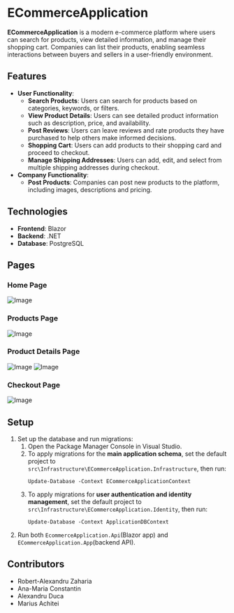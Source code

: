 # ECommerceApplication

**ECommerceApplication** is a modern e-commerce platform where users can search for products, view detailed information, and manage their shopping cart. Companies can list their products, enabling seamless interactions between buyers and sellers in a user-friendly environment.

## Features
* **User Functionality**:
  * **Search Products**: Users can search for products based on categories, keywords, or filters.
  * **View Product Details**: Users can see detailed product information such as description, price, and availability.
  * **Post Reviews**: Users can leave reviews and rate products they have purchased to help others make informed decisions.
  * **Shopping Cart**: Users can add products to their shopping card and proceed to checkout.
  * **Manage Shipping Addresses**: Users can add, edit, and select from multiple shipping addresses during checkout.
* **Company Functionality**:
  * **Post Products**: Companies can post new products to the platform, including images, descriptions and pricing.

## Technologies
* **Frontend**: Blazor
* **Backend**: .NET
* **Database**: PostgreSQL

## Pages
### Home Page
![Image](https://github.com/user-attachments/assets/7ab767e0-742c-4aef-9d72-0d90bfcfe75d)
### Products Page
![Image](https://github.com/user-attachments/assets/ef1ec8a2-6633-4e28-90fe-c6fdb53b3a31)
### Product Details Page
![Image](https://github.com/user-attachments/assets/9edf9cfa-b88b-401e-b7e5-383f8bd0d20c)
![Image](https://github.com/user-attachments/assets/9a0ca467-8c15-4a16-bf0a-2de415b32bca)
### Checkout Page
![Image](https://github.com/user-attachments/assets/1a7de5ff-6d3d-46fb-8f2b-fb2944e96755)

## Setup
1. Set up the database and run migrations:
   1. Open the Package Manager Console in Visual Studio.
   2. To apply migrations for the **main application schema**, set the default project to `src\Infrastructure\ECommerceApplication.Infrastructure`, then run:
         ```
         Update-Database -Context ECommerceApplicationContext
         ```
   2. To apply migrations for **user authentication and identity management**, set the default project to `src\Infrastructure\ECommerceApplication.Identity`, then run:
         ```
         Update-Database -Context ApplicationDBContext
         ```
2. Run both `EcommerceApplication.Api`(Blazor app) and `ECommerceApplication.App`(backend API).

## Contributors
- Robert-Alexandru Zaharia
- Ana-Maria Constantin
- Alexandru Duca
- Marius Achitei
